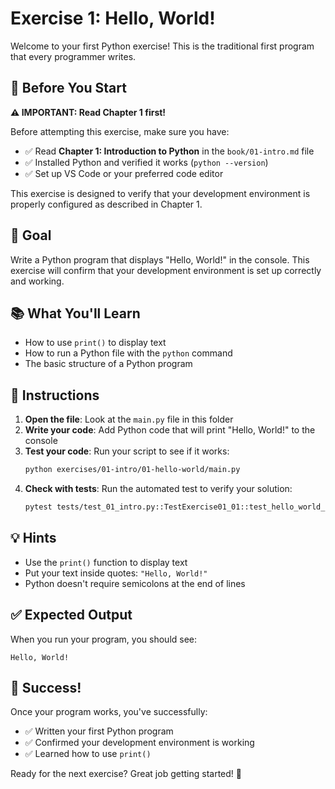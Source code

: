 # Exercise 1: Hello, World!

Welcome to your first Python exercise! This is the traditional first program that every programmer writes.

## 📖 Before You Start

**⚠️ IMPORTANT: Read Chapter 1 first!**

Before attempting this exercise, make sure you have:
- ✅ Read **Chapter 1: Introduction to Python** in the `book/01-intro.md` file
- ✅ Installed Python and verified it works (`python --version`)
- ✅ Set up VS Code or your preferred code editor

This exercise is designed to verify that your development environment is properly configured as described in Chapter 1.

## 🎯 Goal

Write a Python program that displays "Hello, World!" in the console. This exercise will confirm that your development environment is set up correctly and working.

## 📚 What You'll Learn

- How to use `print()` to display text
- How to run a Python file with the `python` command
- The basic structure of a Python program

## 📝 Instructions

1. **Open the file**: Look at the `main.py` file in this folder
2. **Write your code**: Add Python code that will print "Hello, World!" to the console
3. **Test your code**: Run your script to see if it works:
   ```bash
   python exercises/01-intro/01-hello-world/main.py
   ```
4. **Check with tests**: Run the automated test to verify your solution:
   ```bash
   pytest tests/test_01_intro.py::TestExercise01_01::test_hello_world_output
   ```

## 💡 Hints

- Use the `print()` function to display text
- Put your text inside quotes: `"Hello, World!"`
- Python doesn't require semicolons at the end of lines

## ✅ Expected Output

When you run your program, you should see:
```
Hello, World!
```

## 🎉 Success!

Once your program works, you've successfully:
- ✅ Written your first Python program
- ✅ Confirmed your development environment is working
- ✅ Learned how to use `print()`

Ready for the next exercise? Great job getting started! 🚀